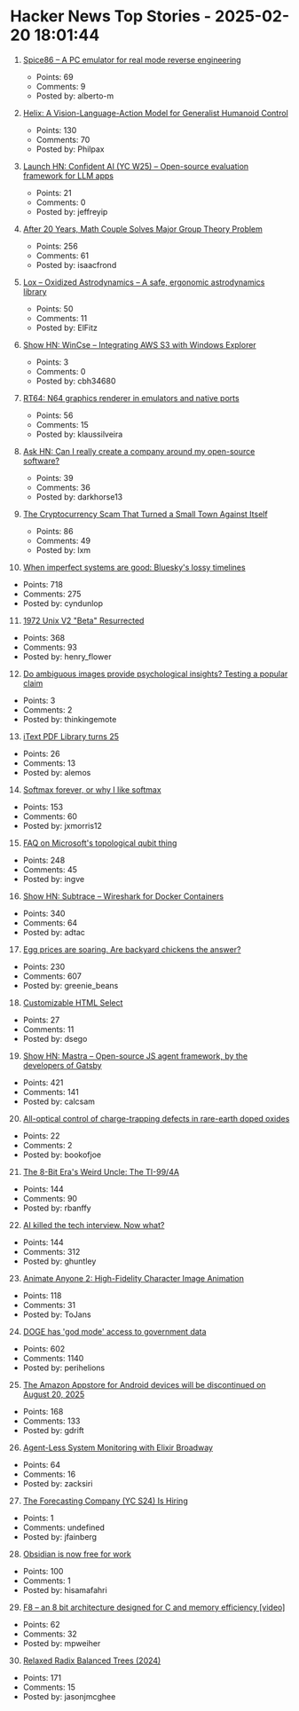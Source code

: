 # Hacker News Top Stories - 2025-02-20 18:01:44

1. [Spice86 – A PC emulator for real mode reverse engineering](https://github.com/OpenRakis/Spice86)
   - Points: 69
   - Comments: 9
   - Posted by: alberto-m

2. [Helix: A Vision-Language-Action Model for Generalist Humanoid Control](https://www.figure.ai/news/helix)
   - Points: 130
   - Comments: 70
   - Posted by: Philpax

3. [Launch HN: Confident AI (YC W25) – Open-source evaluation framework for LLM apps](undefined)
   - Points: 21
   - Comments: 0
   - Posted by: jeffreyip

4. [After 20 Years, Math Couple Solves Major Group Theory Problem](https://www.quantamagazine.org/after-20-years-math-couple-solves-major-group-theory-problem-20250219/)
   - Points: 256
   - Comments: 61
   - Posted by: isaacfrond

5. [Lox – Oxidized Astrodynamics – A safe, ergonomic astrodynamics library](https://github.com/lox-space/lox)
   - Points: 50
   - Comments: 11
   - Posted by: ElFitz

6. [Show HN: WinCse – Integrating AWS S3 with Windows Explorer](https://github.com/cbh34680/WinCse)
   - Points: 3
   - Comments: 0
   - Posted by: cbh34680

7. [RT64: N64 graphics renderer in emulators and native ports](https://github.com/rt64/rt64)
   - Points: 56
   - Comments: 15
   - Posted by: klaussilveira

8. [Ask HN: Can I really create a company around my open-source software?](undefined)
   - Points: 39
   - Comments: 36
   - Posted by: darkhorse13

9. [The Cryptocurrency Scam That Turned a Small Town Against Itself](https://www.nytimes.com/2025/02/19/magazine/cryptocurrency-scam-kansas-heartland-bank.html)
   - Points: 86
   - Comments: 49
   - Posted by: lxm

10. [When imperfect systems are good: Bluesky's lossy timelines](https://jazco.dev/2025/02/19/imperfection/)
   - Points: 718
   - Comments: 275
   - Posted by: cyndunlop

11. [1972 Unix V2 "Beta" Resurrected](https://www.tuhs.org/pipermail/tuhs/2025-February/031420.html)
   - Points: 368
   - Comments: 93
   - Posted by: henry_flower

12. [Do ambiguous images provide psychological insights? Testing a popular claim](https://peerj.com/articles/19022/)
   - Points: 3
   - Comments: 2
   - Posted by: thinkingemote

13. [iText PDF Library turns 25](https://itextpdf.com/blog/technical-notes/itext-suite-91-25-years-svg-css-faster-tables)
   - Points: 26
   - Comments: 13
   - Posted by: alemos

14. [Softmax forever, or why I like softmax](https://kyunghyuncho.me/softmax-forever-or-why-i-like-softmax/)
   - Points: 153
   - Comments: 60
   - Posted by: jxmorris12

15. [FAQ on Microsoft's topological qubit thing](https://scottaaronson.blog/?p=8669)
   - Points: 248
   - Comments: 45
   - Posted by: ingve

16. [Show HN: Subtrace – Wireshark for Docker Containers](https://github.com/subtrace/subtrace)
   - Points: 340
   - Comments: 64
   - Posted by: adtac

17. [Egg prices are soaring. Are backyard chickens the answer?](https://civileats.com/2025/02/18/op-ed-egg-prices-are-soaring-bring-out-the-backyard-hens/)
   - Points: 230
   - Comments: 607
   - Posted by: greenie_beans

18. [Customizable HTML Select](https://developer.chrome.com/blog/rfc-customizable-select)
   - Points: 27
   - Comments: 11
   - Posted by: dsego

19. [Show HN: Mastra – Open-source JS agent framework, by the developers of Gatsby](https://github.com/mastra-ai/mastra)
   - Points: 421
   - Comments: 141
   - Posted by: calcsam

20. [All-optical control of charge-trapping defects in rare-earth doped oxides](https://www.degruyter.com/document/doi/10.1515/nanoph-2024-0635/html)
   - Points: 22
   - Comments: 2
   - Posted by: bookofjoe

21. [The 8-Bit Era's Weird Uncle: The TI-99/4A](https://bumbershootsoft.wordpress.com/2025/02/15/the-8-bit-eras-weird-uncle-the-ti-99-4a/)
   - Points: 144
   - Comments: 90
   - Posted by: rbanffy

22. [AI killed the tech interview. Now what?](https://kanenarraway.com/posts/ai-killed-the-tech-interview-now-what/)
   - Points: 144
   - Comments: 312
   - Posted by: ghuntley

23. [Animate Anyone 2: High-Fidelity Character Image Animation](https://humanaigc.github.io/animate-anyone-2/)
   - Points: 118
   - Comments: 31
   - Posted by: ToJans

24. [DOGE has 'god mode' access to government data](https://www.theatlantic.com/technology/archive/2025/02/doge-god-mode-access/681719/)
   - Points: 602
   - Comments: 1140
   - Posted by: perihelions

25. [The Amazon Appstore for Android devices will be discontinued on August 20, 2025](https://www.amazon.com/gp/mas/appstore/android/faq)
   - Points: 168
   - Comments: 133
   - Posted by: gdrift

26. [Agent-Less System Monitoring with Elixir Broadway](https://opsmaru.com/blog/agent-less-system-monitoring-with-elixir-broadway)
   - Points: 64
   - Comments: 16
   - Posted by: zacksiri

27. [The Forecasting Company (YC S24) Is Hiring](https://www.ycombinator.com/companies/the-forecasting-company/jobs/yxUzVUm-founding-machine-learning-engineer)
   - Points: 1
   - Comments: undefined
   - Posted by: jfainberg

28. [Obsidian is now free for work](https://obsidian.md/blog/free-for-work/)
   - Points: 100
   - Comments: 1
   - Posted by: hisamafahri

29. [F8 – an 8 bit architecture designed for C and memory efficiency [video]](https://fosdem.org/2025/schedule/event/fosdem-2025-4902-f8-an-8-bit-architecture-designed-for-c-and-memory-efficiency/)
   - Points: 62
   - Comments: 32
   - Posted by: mpweiher

30. [Relaxed Radix Balanced Trees (2024)](https://peter.horne-khan.com/relaxed-radix-balanced-trees/)
   - Points: 171
   - Comments: 15
   - Posted by: jasonjmcghee

